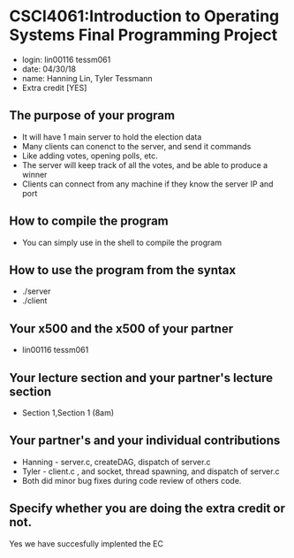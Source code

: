 # CSCI4061:Introduction to Operating Systems Final Programming Project
- login: lin00116 tessm061 
- date: 04/30/18
- name: Hanning Lin, Tyler Tessmann
- Extra credit [YES]

## The purpose of your program
 - It will have 1 main server to hold the election data
 - Many clients can conenct to the server, and send it commands
  - Like adding votes, opening polls, etc.
 - The server will keep track of all the votes, and be able to produce a winner
 - Clients can connect from any machine if they know the server IP and port

## How to compile the program
 - You can simply use <make> in the shell to compile the program

## How to use the program from the syntax
 - ./server <DAG FILE> <Server Port> 
 - ./client <REQ FILE> <Server IP> <Server Port>

## Your x500 and the x500 of your partner
 - lin00116 tessm061 

## Your lecture section and your partner's lecture section
 - Section 1,Section 1 (8am)

## Your partner's and your individual contributions
 - Hanning - server.c, createDAG, dispatch of server.c
 - Tyler - client.c , and socket, thread spawning, and dispatch of server.c
 - Both did minor bug fixes during code review of others code.

## Specify whether you are doing the extra credit or not.
 Yes we have succesfully implented the EC 
